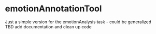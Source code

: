 # emotionAnnotationTool
Just a simple version for the emotionAnalysis task - could be generalized
TBD add documentation and clean up code
